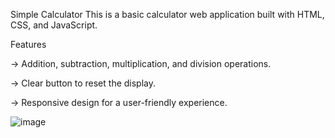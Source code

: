 Simple Calculator
This is a basic calculator web application built with HTML, CSS, and JavaScript.

Features

-> Addition, subtraction, multiplication, and division operations.

-> Clear button to reset the display.

-> Responsive design for a user-friendly experience.

![image](https://github.com/Kirtika2227/LGMVIP-Web-Task-4/assets/136061745/5ec2816e-0de6-4776-8c58-9bcc52631b8a)

